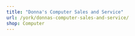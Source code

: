 ```yaml
---
title: "Donna's Computer Sales and Service"
url: /york/donnas-computer-sales-and-service/
shop: Computer
---
```

